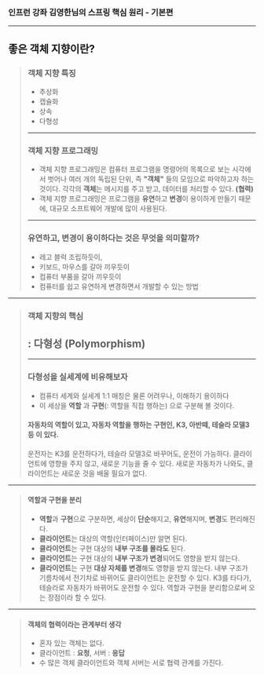 ### 인프런 강좌 김영한님의 스프링 핵심 원리 - 기본편

****
## 좋은 객체 지향이란?

> ### 객체 지향 특징
>- 추상화
>- 캡슐화
>- 상속
>- 다형성
>****
> ### 객체 지향 프로그래밍
> - 객체 지향 프로그래밍은 컴퓨터 프로그램을 명령어의 목록으로 보는 시각에서 벗어나 여러 개의 독립된 단위, 즉  **"객체"** 들의 모임으로 파악하고자 하는 것이다. 각각의 **객체**는 메시지를 주고 받고, 데이터를 처리할 수 있다. **(협력)**
> - 객체 지향 프로그래밍은 프로그램을 **유연**하고 **변경**이 용이하게 만들기 때문에, 대규모 소프트웨어 개발에 많이 사용된다.
> ****
> ### 유연하고, 변경이 용이하다는 것은 무엇을 의미할까?
>    - 레고 블럭 조립하듯이,
>    - 키보드, 마우스를 갈아 끼우듯이
>    - 컴퓨터 부품을 갈아 끼우듯이
>    - 컴퓨터를 쉽고 유연하게 변경하면서 개발할 수 있는 방법
****
> ### 객체 지향의 핵심
> ## : 다형성 (Polymorphism)
> ****
> ### 다형성을 실세계에 비유해보자
> - 컴퓨터 세계와 실세계 1:1 매칭은 물론 어려우나, 이해하기 용이하다
> - 이 세상을 **역할** 과 **구현**(: 역할을 직접 행하는) 으로 구분해 볼 것이다.
> #### 자동차의 역할이 있고, 자동차 역할을 행하는 구현인, K3, 아반떼, 테슬라 모델3 등 이 있다.
>    운전자는 K3를 운전하다가, 테슬라 모델3로 바꾸어도, 운전이 가능하다.
    클라이언트에 영향을 주지 않고, 새로운 기능을 줄 수 있다.
    새로운 자동차가 나와도, 클라이언트는 새로운 것을 배울 필요가 없다. 
    
****
> #### 역할과 구현을 분리
>    -  **역할**과 **구현**으로 구분하면, 세상이 **단순**해지고, **유연**해지며, **변경**도 편리해진다.
>   - **클라이언트**는 대상의 역할(인터페이스)만 알면 된다.
>   - **클라이언트**는 구현 대상의 **내부 구조를 몰라도** 된다.
>   - **클라이언트**는 구현 대상의 **내부 구조가 변경**되어도 영향을 받지 않는다.
>   - **클라이언트**는 구현 **대상 자체를 변경**해도 영향을 받지 않는다.
> 내부 구조가 기름차에서 전기차로 바뀌어도 클라이언트는 운전할 수 있다.
> K3를 타다가, 테슬라로 자동차가 바뀌어도 운전할 수 있다.
> 역할과 구현을 분리함으로써 오는 장점이라 할 수 있다.
****
> #### 객체의 협력이라는 관계부터 생각
>   - 혼자 있는 객체는 없다.
>   - 클라이언트 : **요청**, 서버 : **응답**
>   - 수 많은 객체 클라이언트와 객체 서버는 서로 협력 관계를 가진다.